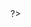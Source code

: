 <!doctype html>
<html>
<head>
<meta charset="utf-8">
<title>Документ без названия</title>
</head>

<body>
<?php



?>



</body>
</html>
